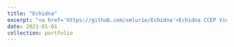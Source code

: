 ```yaml
---
title: "Echidna"
excerpt: "<a href='https://github.com/smlurie/Echidna'>Echidna CCEP Viewer</a></br>Real-time data visualization and spectral analyses for cortico-cortical evoked potential research in Neuralynx systems (via NetCom API)."
date: 2021-01-01
collection: portfolio
---
```

